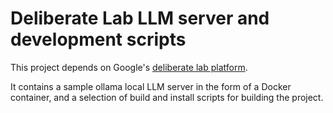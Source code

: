 # Deliberate Lab LLM server and development scripts

This project depends on Google's [deliberate lab platform](https://github.com/PAIR-code/deliberate-lab). 

It contains a sample ollama local LLM server in the form of a Docker container, and a selection of build and install scripts for building the project.
